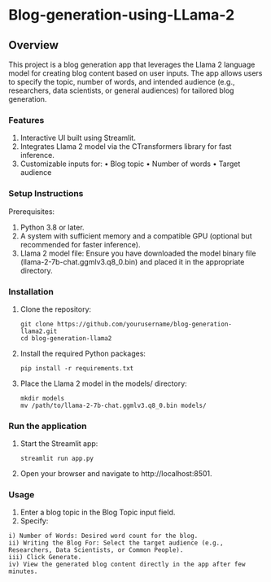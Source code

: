 # Blog-generation-using-LLama-2

## Overview
This project is a blog generation app that leverages the Llama 2 language model for creating blog content based on user inputs. The app allows users to specify the topic, number of words, and intended audience (e.g., researchers, data scientists, or general audiences) for tailored blog generation.

 ### Features
1. Interactive UI built using Streamlit.
2. Integrates Llama 2 model via the CTransformers library for fast inference.
3. Customizable inputs for:
 • Blog topic
 • Number of words
 • Target audience

### Setup Instructions
Prerequisites:

1. Python 3.8 or later.
2. A system with sufficient memory and a compatible GPU (optional but recommended for faster inference).
3. Llama 2 model file: Ensure you have downloaded the model binary file (llama-2-7b-chat.ggmlv3.q8_0.bin) and placed it in the appropriate directory.

### Installation
1. Clone the repository:
   ```
   git clone https://github.com/yourusername/blog-generation-llama2.git
   cd blog-generation-llama2
   ```
2. Install the required Python packages:

   ```
   pip install -r requirements.txt
   ```
3. Place the Llama 2 model in the models/ directory:
   ```
   mkdir models
   mv /path/to/llama-2-7b-chat.ggmlv3.q8_0.bin models/
   ```

  ### Run the application
  1. Start the Streamlit app:
     ```
     streamlit run app.py
     ```
  2. Open your browser and navigate to http://localhost:8501.   

  ### Usage
  1. Enter a blog topic in the Blog Topic input field.
  2. Specify:
     
    i) Number of Words: Desired word count for the blog.
    ii) Writing the Blog For: Select the target audience (e.g., Researchers, Data Scientists, or Common People).
    iii) Click Generate.
    iv) View the generated blog content directly in the app after few minutes.
 
